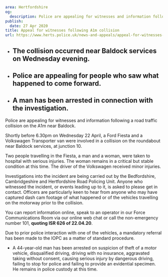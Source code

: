 ```yaml
area: Hertfordshire
og:
  description: Police are appealing for witnesses and information following a road traffic collision on the A1m near Baldock.
publish:
  date: 27 Apr 2020
title: Appeal for witnesses following A1m collision
url: https://www.herts.police.uk/news-and-appeals/appeal-for-witnesses-following-a1m-collision-0060g
```

* ## The collision occurred near Baldock services on Wednesday evening.

 * ## Police are appealing for people who saw what happened to come forward.

 * ## A man has been arrested in connection with the investigation.

Police are appealing for witnesses and information following a road traffic collision on the A1m near Baldock.

Shortly before 6.30pm on Wednesday 22 April, a Ford Fiesta and a Volkswagen Transporter van were involved in a collision on the roundabout near Baldock services, at junction 10.

Two people travelling in the Fiesta, a man and a woman, were taken to hospital with serious injuries. The woman remains in a critical but stable condition at this time. The driver of the Volkswagen received minor injuries.

Investigations into the incident are being carried out by the Bedfordshire, Cambridgeshire and Hertfordshire Road Policing Unit. Anyone who witnessed the incident, or events leading up to it, is asked to please get in contact. Officers are particularly keen to hear from anyone who may have captured dash cam footage of what happened or of the vehicles travelling on the motorway prior to the collision.

You can report information online, speak to an operator in our Force Communications Room via our online web chat or call the non-emergency number 101, **quoting ISR 626 of 22.04.20**.

Due to prior police interaction with one of the vehicles, a mandatory referral has been made to the IOPC as a matter of standard procedure.

 * A 44-year-old man has been arrested on suspicion of theft of a motor vehicle, disqualified driving, driving with no insurance, aggravated taking without consent, causing serious injury by dangerous driving, failing to stop for police and failing to provide an evidential specimen.
He remains in police custody at this time.
